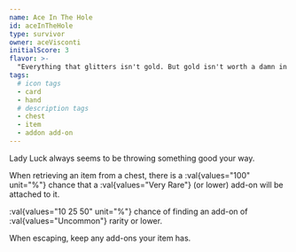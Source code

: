 ```yaml
---
name: Ace In The Hole
id: aceInTheHole
type: survivor
owner: aceVisconti
initialScore: 3
flavor: >-
  "Everything that glitters isn't gold. But gold isn't worth a damn in this place, so this should come in handy." -Ace
tags:
  # icon tags
  - card
  - hand
  # description tags
  - chest
  - item
  - addon add-on
---
```


Lady Luck always seems to be throwing something good your way.

When retrieving an item from a chest, there is a :val{values="100" unit="%"} chance that a :val{values="Very Rare"} (or lower) add-on will be attached to it.

:val{values="10 25 50" unit="%"} chance of finding an add-on of :val{values="Uncommon"} rarity or lower.

When escaping, keep any add-ons your item has.
